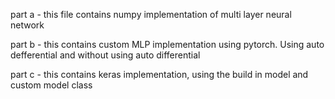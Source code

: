 part a - this file contains numpy implementation of multi layer neural network

part b - this contains custom MLP implementation using pytorch. Using auto defferential and without using auto differential

part c - this contains keras implementation, using the build in model and custom model class
